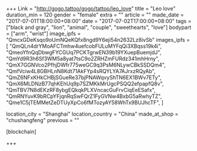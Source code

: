 +++
Link = "http://gogo.tattoo/gogo/tattoo/leo_love"
title = "Leo love"
duration_min = 120
gender = "female"
extra = ""
article = ""
made_date = "2017-07-01T18:00:00+08:00"
date = "2017-07-02T17:00:00+08:00"
tags = ["black and gray", "lion", "animal", "couple", "sweethearts", "love"]
bodypart = ["arm", "wrist"]
image_ipfs = "QmcxGDeKsqo9oUmNQeKQfx8ngd9Y6eji54n2632Lz8ivSb"
images_ipfs = [
"QmQLn4drYMoAFCTmhw4uefcobFULuMYFqQi3XBqss19k4i",
  "QmeoYfnQqDbwgFYCGUq7PCKTgrwEN39b19YXuepBuemjdJ",
  "QmYd9R3h6Sf3WM5a8yat7tsC9o2ZRHZmFURdz341mhHrny",
  "QmX7GGNVco2PfhjDWfr775weGC9q3PsM6NLywCBkSSDQm4",
  "QmfVciw4L8GBHLnN8Kdt71AkFYp4sRQYLYA7AJrxzRQyAb",
  "QmZ6NFxKHkCHBjSGueRe37bjPNAWqvyShTN6EX1BWv7ETy",
  "QmX6MLDNzB77qhKEhUq9p7SZMKkMrUgcPSQQ2efpapfQ8v",
  "QmTBV7N8dEKzRF8ybgEQkqkPLXVncacGuFrvCiqEeESafx",
  "QmRNYuvK9bRCpYFjqnRqSwFQrZ1FyGVNw4BxbG5aRwhyTZ",
  "Qme1C5jTEMMetZeDTUyXpCo6fMTozyAY58WhTx9BUJhcTF",
]

location_city = "Shanghai"
location_country = "China"
made_at_shop = "chushangfeng"
previous = ""

[blockchain]

+++

